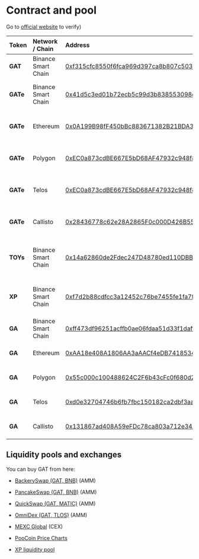 # Contract and pool

Go to [official website](https://gat.network/tokenomics/) to verify)

| Token | Network / Chain | Address | Description |
| :-- | :-- | :-- | :-- |
| **GAT** | Binance Smart Chain | [0xf315cfc8550f6fca969d397ca8b807c5033fa122](https://bscscan.com/token/0xf315cfc8550f6fca969d397ca8b807c5033fa122) | Legacy coin of GAT Network |
| **GATe** | Binance Smart Chain | [0x41d5c3ed01b72ecb5c99d3b838553098ecda9ef9](https://bscscan.com/token/0x41d5c3ed01b72ecb5c99d3b838553098ecda9ef9) | “extended” cross-chain GAT coin |
| **GATe** | Ethereum | [0x0A199B98fF450bBc883671382B21BDA3FA44b4Ae](https://etherscan.io/token/0x0A199B98fF450bBc883671382B21BDA3FA44b4Ae) | “extended” cross-chain GAT coin |
| **GATe** | Polygon | [0xEC0a873cdBE667E5bD68AF47932c948f872032d6](https://polygonscan.com/token/0xEC0a873cdBE667E5bD68AF47932c948f872032d6) | “extended” cross-chain GAT coin |
| **GATe** | Telos | [0xEC0a873cdBE667E5bD68AF47932c948f872032d6](https://www.teloscan.io/address/0xEC0a873cdBE667E5bD68AF47932c948f872032d6) | “extended” cross-chain GAT coin |
| **GATe** | Callisto | [0x28436778c62e28A2865F0c000D426B554eBd834c](https://explorer.callisto.network/address/0x28436778c62e28A2865F0c000D426B554eBd834c) | “extended” cross-chain GAT coin |
| **TOYs** | Binance Smart Chain | [0x14a62860de2Fdec247D48780ed110DBB794545d8](https://bscscan.com/token/0x14a62860de2Fdec247D48780ed110DBB794545d8) | GAT Network NFTs for playing & collecting |
| **XP** | Binance Smart Chain | [0xf7d2b88cdfcc3a12452c76be7455fe1fa7f48852](https://bscscan.com/token/0xf7d2b88cdfcc3a12452c76be7455fe1fa7f48852) | Experience Points (currently Arena only), coin |
| **GA** | Binance Smart Chain | [0xff473df96251acffb0ae06fdaa51d33f1dafff7c](https://bscscan.com/token/0xff473df96251acffb0ae06fdaa51d33f1dafff7c) | GameAce NFT Cartridges |
| **GA** | Ethereum | [0xAA18e408A1806AA3aAACf4eDB7418534D612D1f0](https://etherscan.io/token/0xAA18e408A1806AA3aAACf4eDB7418534D612D1f0) | GameAce NFT Cartridges |
| **GA** | Polygon | [0x55c000c100488624C2F6b43cFc0f680d2657933b](https://polygonscan.com/token/0x55c000c100488624C2F6b43cFc0f680d2657933b) | GameAce NFT Cartridges |
| **GA** | Telos | [0xd0e32704746b6fb7fbc150182ca2dbf3aa88fb45](https://www.teloscan.io/address/0xd0e32704746b6fb7fbc150182ca2dbf3aa88fb45) | GameAce NFT Cartridges |
| **GA** | Callisto | [0x131867ad408A59eFDc78ca803a712e34A939Df71](https://explorer.callisto.network/address/0x131867ad408A59eFDc78ca803a712e34A939Df71/transactions) | GameAce NFT Cartridges |

## Liquidity pools and exchanges

You can buy GAT from here:

* [BackerySwap (GAT, BNB)](https://www.bakeryswap.org/#/swap?outputCurrency=0xf315cfc8550f6fca969d397ca8b807c5033fa122) (AMM)
* [PancakeSwap (GAT, BNB)](https://pancakeswap.finance/swap#/swap?outputCurrency=0xf315cfc8550f6fca969d397ca8b807c5033fa122) (AMM)
* [QuickSwap (GAT, MATIC)](https://quickswap.exchange/#/swap?outputCurrency=0xEC0a873cdBE667E5bD68AF47932c948f872032d6) (AMM)
* [OmniDex (GAT, TLOS)](https://minted.vodka/tools/wgat) (AMM)

* [MEXC Global](https://www.mexc.com/) (CEX)
* [PooCoin Price Charts](https://poocoin.app/tokens/0xf315cfc8550f6fca969d397ca8b807c5033fa122) 
* [XP liquidity pool](https://pancakeswap.finance/swap?outputCurrency=0xF7D2b88Cdfcc3a12452c76Be7455fe1FA7f48852)